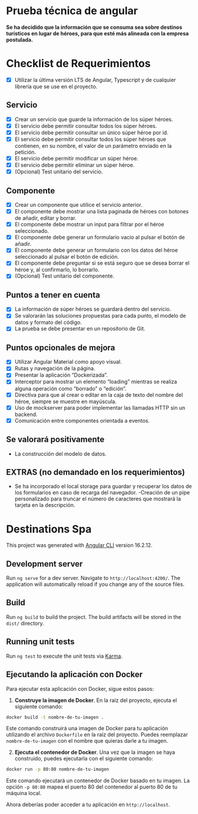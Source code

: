 
# Prueba técnica de angular

**Se ha decidido que la información que se consuma sea sobre destinos turísticos en lugar de héroes, para que esté más alineada con la empresa postulada.**

# Checklist de Requerimientos

- [x] Utilizar la última versión LTS de Angular, Typescript y de cualquier librería que se use en el proyecto.

## Servicio
- [x] Crear un servicio que guarde la información de los súper héroes.
- [x] El servicio debe permitir consultar todos los súper héroes.
- [x] El servicio debe permitir consultar un único súper héroe por id.
- [x] El servicio debe permitir consultar todos los súper héroes que contienen, en su nombre, el valor de un parámetro enviado en la petición.
- [x] El servicio debe permitir modificar un súper héroe.
- [x] El servicio debe permitir eliminar un súper héroe.
- [x] (Opcional) Test unitario del servicio.

## Componente
- [x] Crear un componente que utilice el servicio anterior.
- [x] El componente debe mostrar una lista paginada de héroes con botones de añadir, editar y borrar.
- [x] El componente debe mostrar un input para filtrar por el héroe seleccionado.
- [x] El componente debe generar un formulario vacío al pulsar el botón de añadir.
- [x] El componente debe generar un formulario con los datos del héroe seleccionado al pulsar el botón de edición.
- [x] El componente debe preguntar si se está seguro que se desea borrar el héroe y, al confirmarlo, lo borrarlo.
- [x] (Opcional) Test unitario del componente.

## Puntos a tener en cuenta
- [x] La información de súper héroes se guardará dentro del servicio.
- [x] Se valorarán las soluciones propuestas para cada punto, el modelo de datos y formato del código.
- [x] La prueba se debe presentar en un repositorio de Git.

## Puntos opcionales de mejora
- [x] Utilizar Angular Material como apoyo visual.
- [x] Rutas y navegación de la página.
- [x] Presentar la aplicación “Dockerizada”.
- [x] Interceptor para mostrar un elemento “loading” mientras se realiza alguna operación como “borrado” o “edición”.
- [x] Directiva para que al crear o editar en la caja de texto del nombre del héroe, siempre se muestre en mayúscula.
- [x] Uso de mockserver para poder implementar las llamadas HTTP sin un backend.
- [x] Comunicación entre componentes orientada a eventos.

## Se valorará positivamente
  - La construcción del modelo de datos.

## EXTRAS (no demandado en los requerimientos)
  - Se ha incorporado el local storage para guardar y recuperar los datos de los formularios en caso de recarga del navegador.
  -Creación de un pipe personalizado para truncar el número de caracteres que mostrará la tarjeta en la descripción.



# Destinations Spa

This project was generated with [Angular CLI](https://github.com/angular/angular-cli) version 16.2.12.

## Development server

Run `ng serve` for a dev server. Navigate to `http://localhost:4200/`. The application will automatically reload if you change any of the source files.


## Build

Run `ng build` to build the project. The build artifacts will be stored in the `dist/` directory.

## Running unit tests

Run `ng test` to execute the unit tests via [Karma](https://karma-runner.github.io).

## Ejecutando la aplicación con Docker

Para ejecutar esta aplicación con Docker, sigue estos pasos:

1. **Construye la imagen de Docker**. En la raíz del proyecto, ejecuta el siguiente comando:

```bash
docker build -t nombre-de-tu-imagen .
```

Este comando construirá una imagen de Docker para tu aplicación utilizando el archivo `Dockerfile` en la raíz del proyecto. Puedes reemplazar `nombre-de-tu-imagen` con el nombre que quieras darle a tu imagen.

2. **Ejecuta el contenedor de Docker**. Una vez que la imagen se haya construido, puedes ejecutarla con el siguiente comando:

```bash
docker run -p 80:80 nombre-de-tu-imagen
```

Este comando ejecutará un contenedor de Docker basado en tu imagen. La opción `-p 80:80` mapea el puerto 80 del contenedor al puerto 80 de tu máquina local.

Ahora deberías poder acceder a tu aplicación en `http://localhost`.
